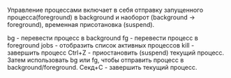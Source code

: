 Управление процессами включает в себя отправку запущенного процесса(foreground) в background и наоборот (background -> foreground), временная присотановка (suspend).

bg - перевести процесс в background
fg - перевести процесс в foreground
jobs - отобразить список активных процессов
kill - завершить процесс
Ctrl+Z - приостановить (suspend) текущий процесс. Затем использовать bg или fg, чтобы отправить процесс в background/foreground.
Секд+С - завершить текущий процесс.
